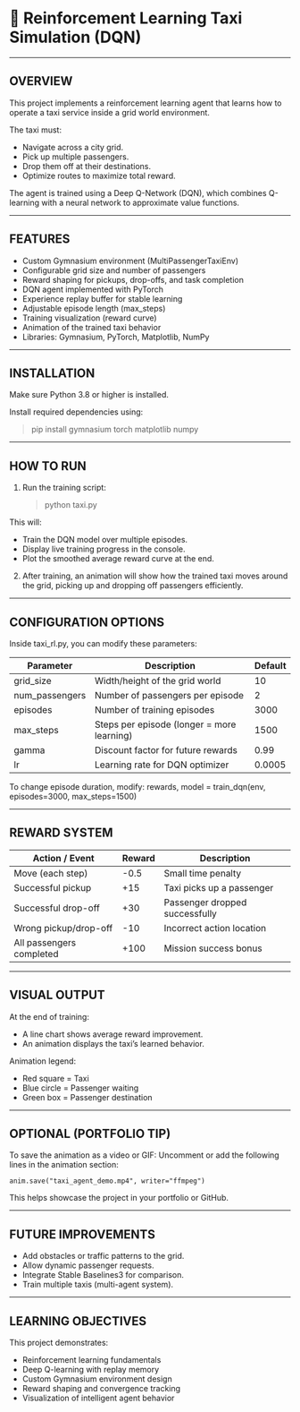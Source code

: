 
🚕 Reinforcement Learning Taxi Simulation (DQN)
===========================================================

-----------------------------------------------------------
OVERVIEW
-----------------------------------------------------------
This project implements a reinforcement learning agent that learns
how to operate a taxi service inside a grid world environment.

The taxi must:

 - Navigate across a city grid.
 - Pick up multiple passengers.
 - Drop them off at their destinations.
 - Optimize routes to maximize total reward.

The agent is trained using a Deep Q-Network (DQN), which combines
Q-learning with a neural network to approximate value functions.

-----------------------------------------------------------
FEATURES
-----------------------------------------------------------
- Custom Gymnasium environment (MultiPassengerTaxiEnv)
- Configurable grid size and number of passengers
- Reward shaping for pickups, drop-offs, and task completion
- DQN agent implemented with PyTorch
- Experience replay buffer for stable learning
- Adjustable episode length (max_steps)
- Training visualization (reward curve)
- Animation of the trained taxi behavior
- Libraries: Gymnasium, PyTorch, Matplotlib, NumPy

-----------------------------------------------------------
INSTALLATION
-----------------------------------------------------------
Make sure Python 3.8 or higher is installed.

Install required dependencies using:
> pip install gymnasium torch matplotlib numpy

-----------------------------------------------------------
HOW TO RUN
-----------------------------------------------------------

1. Run the training script:
   > python taxi.py

This will:
 - Train the DQN model over multiple episodes.
 - Display live training progress in the console.
 - Plot the smoothed average reward curve at the end.

2. After training, an animation will show how the trained
   taxi moves around the grid, picking up and dropping off
   passengers efficiently.

-----------------------------------------------------------
CONFIGURATION OPTIONS
-----------------------------------------------------------
Inside taxi_rl.py, you can modify these parameters:

Parameter       | Description                               | Default
----------------|-------------------------------------------|----------
grid_size       | Width/height of the grid world            | 10
num_passengers  | Number of passengers per episode          | 2
episodes        | Number of training episodes               | 3000
max_steps       | Steps per episode (longer = more learning)| 1500
gamma           | Discount factor for future rewards        | 0.99
lr              | Learning rate for DQN optimizer           | 0.0005

To change episode duration, modify:
    rewards, model = train_dqn(env, episodes=3000, max_steps=1500)

-----------------------------------------------------------
REWARD SYSTEM
-----------------------------------------------------------
Action / Event             | Reward | Description
---------------------------|--------|------------------------------
Move (each step)           | -0.5   | Small time penalty
Successful pickup           | +15    | Taxi picks up a passenger
Successful drop-off         | +30    | Passenger dropped successfully
Wrong pickup/drop-off       | -10    | Incorrect action location
All passengers completed    | +100   | Mission success bonus

-----------------------------------------------------------
VISUAL OUTPUT
-----------------------------------------------------------
At the end of training:
 - A line chart shows average reward improvement.
 - An animation displays the taxi’s learned behavior.

Animation legend:
 - Red square = Taxi
 - Blue circle = Passenger waiting
 - Green box = Passenger destination

-----------------------------------------------------------
OPTIONAL (PORTFOLIO TIP)
-----------------------------------------------------------
To save the animation as a video or GIF:
Uncomment or add the following lines in the animation section:

    anim.save("taxi_agent_demo.mp4", writer="ffmpeg")

This helps showcase the project in your portfolio or GitHub.

-----------------------------------------------------------
FUTURE IMPROVEMENTS
-----------------------------------------------------------
- Add obstacles or traffic patterns to the grid.
- Allow dynamic passenger requests.
- Integrate Stable Baselines3 for comparison.
- Train multiple taxis (multi-agent system).

-----------------------------------------------------------
LEARNING OBJECTIVES
-----------------------------------------------------------
This project demonstrates:
 - Reinforcement learning fundamentals
 - Deep Q-learning with replay memory
 - Custom Gymnasium environment design
 - Reward shaping and convergence tracking
 - Visualization of intelligent agent behavior
